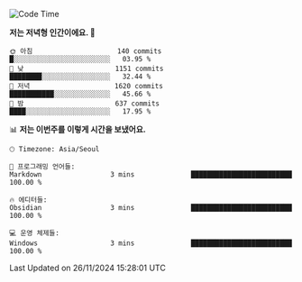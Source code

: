   <!--START_SECTION:waka-->
![Code Time](http://img.shields.io/badge/Code%20Time-443%20hrs%208%20mins-blue)

**저는 저녁형 인간이에요. 🦉** 

```text
🌞 아침                     140 commits         █░░░░░░░░░░░░░░░░░░░░░░░░   03.95 % 
🌆 낮　                     1151 commits        ████████░░░░░░░░░░░░░░░░░   32.44 % 
🌃 저녁                     1620 commits        ███████████░░░░░░░░░░░░░░   45.66 % 
🌙 밤　                     637 commits         ████░░░░░░░░░░░░░░░░░░░░░   17.95 % 
```


📊 **저는 이번주를 이렇게 시간을 보냈어요.** 

```text
🕑︎ Timezone: Asia/Seoul

💬 프로그래밍 언어들: 
Markdown                 3 mins              █████████████████████████   100.00 % 

🔥 에디터들: 
Obsidian                 3 mins              █████████████████████████   100.00 % 

💻 운영 체제들: 
Windows                  3 mins              █████████████████████████   100.00 % 
```


 Last Updated on 26/11/2024 15:28:01 UTC
<!--END_SECTION:waka-->
